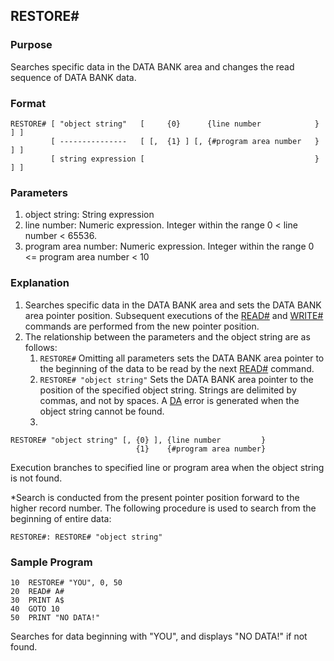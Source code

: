 ## RESTORE#

### Purpose
Searches specific data in the DATA BANK area and changes the read sequence
of DATA BANK data.

### Format
```basic
RESTORE# [ "object string"   [     {0}      {line number            } ] ]
         [ ---------------   [ [,  {1} ] [, {#program area number   } ] ]
         [ string expression [                                      } ] ]
```

### Parameters
1. object string: String expression
2. line number: Numeric expression. Integer within the range 0 < line number < 65536.
3. program area number: Numeric expression. Integer within the range 0 <= program area number < 10

### Explanation
1. Searches specific data in the DATA BANK area and sets the DATA BANK area pointer
position. Subsequent executions of the [READ#](READ_HASH.md) and [WRITE#](WRITE_HASH.md)
commands are performed from the new pointer position.
2. The relationship between the parameters and the object string are as follows:
   1. `RESTORE#`
      Omitting all parameters sets the DATA BANK area pointer to the beginning of the data to be read by the next [READ#](READ_HASH.md) command.
   2. `RESTORE# "object string"`
      Sets the DATA BANK area pointer to the position of the specified object string.
      Strings are delimited by commas, and not by spaces. A [DA](../errors/DA.md) error is generated when the object string cannot be found.
   3. 
```basic
RESTORE# "object string" [, {0} ], {line number         }
                            {1}    {#program area number}
```
Execution branches to specified line or program area when the object string is not found.
   
*Search is conducted from the present pointer position forward to the higher record
number. The following procedure is used to search from the beginning of entire data:

```basic
RESTORE#: RESTORE# "object string"
```

### Sample Program
```basic
10  RESTORE# "YOU", 0, 50
20  READ# A#
30  PRINT A$
40  GOTO 10
50  PRINT "NO DATA!"
```

Searches for data beginning with "YOU", and displays "NO DATA!" if not found.
